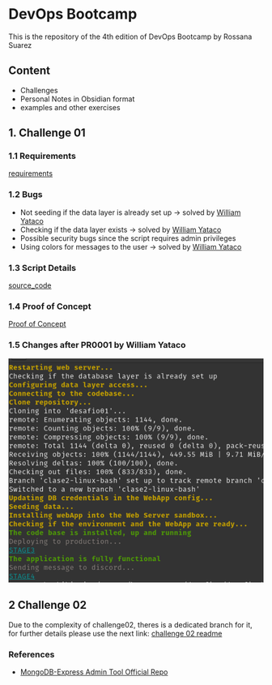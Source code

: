# DevOps Bootcamp #

This is the repository of the 4th edition of DevOps Bootcamp by Rossana Suarez

## Content ##
- Challenges
- Personal Notes in Obsidian format
- examples and other exercises


## 1. Challenge 01 ##

### 1.1 Requirements ###
[requirements](https://github.com/hftamayo/devopsrossrox/blob/main/bootcamp2023/desafios/desafio01/enunciado.md)

### 1.2 Bugs ###
* Not seeding if the data layer is already set up -> solved by [William Yataco](https://github.com/hftamayo/devopsrossrox/pull/1)
* Checking if the data layer exists -> solved by [William Yataco](https://github.com/hftamayo/devopsrossrox/pull/1)
* Possible security bugs since the script requires admin privileges
* Using colors for messages to the user -> solved by [William Yataco](https://github.com/hftamayo/devopsrossrox/pull/1)

### 1.3 Script Details ###
[source_code](https://github.com/hftamayo/devopsrossrox/blob/main/bootcamp2023/desafios/desafio01/entregable/travelapp.sh)

### 1.4 Proof of Concept ###
[Proof of Concept](https://youtu.be/bg_oXN9kMOA)

### 1.5 Changes after PR0001 by William Yataco ###
![PR001](./snapshots/challenge01_pr01.png)

## 2 Challenge 02 ##
Due to the complexity of challenge02, theres is a dedicated branch for it, for further details please use the next link:
[challenge 02 readme](https://github.com/hftamayo/devopsrossrox/blob/desafio02/README.md)

### References ###
* [MongoDB-Express Admin Tool Official Repo](https://github.com/mongo-express/mongo-express)
